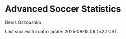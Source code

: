# Advanced Soccer Statistics
Denis Ostroushko

<!-- gfm -->

Last successful data update: 2025-08-15 06:15:22 CST

